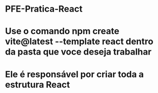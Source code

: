# PFE-Pratica-React

# Use o comando npm create vite@latest --template react dentro da pasta que voce deseja trabalhar
# Ele é responsável por criar toda a estrutura React
